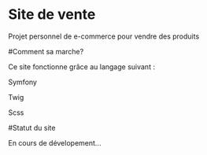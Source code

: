 # Site de vente
  Projet personnel de e-commerce pour vendre des produits

#Comment sa marche?

Ce site fonctionne grâce au langage suivant :

Symfony

Twig

Scss

#Statut du site

En cours de dévelopement...
